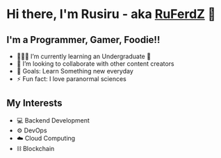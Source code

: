 # Hi there, I'm Rusiru - aka [RuFerdZ]()  👋

## I'm a Programmer, Gamer, Foodie!!

- 👨🏻‍🎓 I’m currently learning an Undergraduate 🤣
- 👯 I’m looking to collaborate with other content creators
- 🥅 Goals: Learn Something new everyday
- ⚡ Fun fact: I love paranormal sciences

## My Interests 
- 💻 Backend Development 
- ⚙️ DevOps
- ☁️ Cloud Computing
- ⛓️ Blockchain 

